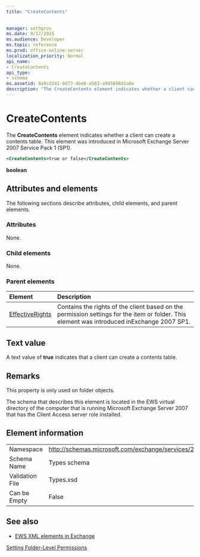 ```yaml
---
title: "CreateContents"
 
 
manager: sethgros
ms.date: 9/17/2015
ms.audience: Developer
ms.topic: reference
ms.prod: office-online-server
localization_priority: Normal
api_name:
- CreateContents
api_type:
- schema
ms.assetid: 8a9cd241-0d73-4be8-a563-a945898d1a0e
description: "The CreateContents element indicates whether a client can create a contents table. This element was introduced in Microsoft Exchange Server 2007 Service Pack 1 (SP1)."
---
```


# CreateContents

The **CreateContents** element indicates whether a client can create a contents table. This element was introduced in Microsoft Exchange Server 2007 Service Pack 1 (SP1). 
  
```xml
<CreateContents>true or false</CreateContents>
```

 **boolean**
## Attributes and elements

The following sections describe attributes, child elements, and parent elements.
  
### Attributes

None.
  
### Child elements

None.
  
### Parent elements

|**Element**|**Description**|
|:-----|:-----|
|[EffectiveRights](effectiverights.md) <br/> |Contains the rights of the client based on the permission settings for the item or folder. This element was introduced inExchange 2007 SP1.  <br/> |
   
## Text value

A text value of **true** indicates that a client can create a contents table. 
  
## Remarks

This property is only used on folder objects.
  
The schema that describes this element is located in the EWS virtual directory of the computer that is running Microsoft Exchange Server 2007 that has the Client Access server role installed.
  
## Element information

|||
|:-----|:-----|
|Namespace  <br/> |http://schemas.microsoft.com/exchange/services/2006/types  <br/> |
|Schema Name  <br/> |Types schema  <br/> |
|Validation File  <br/> |Types.xsd  <br/> |
|Can be Empty  <br/> |False  <br/> |
   
## See also



- [EWS XML elements in Exchange](ews-xml-elements-in-exchange.md)


[Setting Folder-Level Permissions](http://msdn.microsoft.com/library/c7530e86-5112-401c-b10a-9c054ae59f07%28Office.15%29.aspx)

